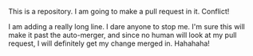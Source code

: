 This is a repository.  I am going to make a pull request in it.
Conflict!

I am adding a really long line.  I dare anyone to stop me.  I'm sure this will make it past the auto-merger, and since no human will look at my pull request, I will definitely get my change merged in.  Hahahaha!
